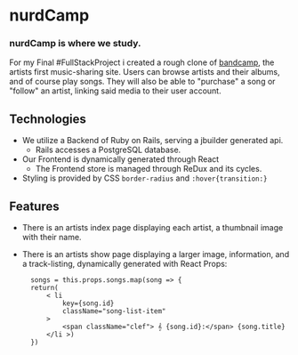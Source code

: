 # nurdCamp

### nurdCamp is where we study. 
For my Final #FullStackProject i created a rough clone of [bandcamp](https://bandcamp.com/), the artists first music-sharing site. Users can browse artists and their albums, and of course play songs. They will also be able to "purchase" a song or "follow" an artist, linking said media to their user account.


## Technologies
* We utilize a Backend of Ruby on Rails, serving a jbuilder generated api.
    * Rails accesses a PostgreSQL database.
* Our Frontend is dynamically generated through React
    * The Frontend store is managed through ReDux and its cycles.
* Styling is provided by CSS `border-radius` and `:hover{transition:}` 

## Features
* There is an artists index page displaying each artist, a thumbnail image with their name.

* There is an artists show page displaying a larger image, information, and a track-listing, dynamically generated with React Props:
        
        songs = this.props.songs.map(song => {
        return(
            < li
                key={song.id}
                className="song-list-item"
            >
                <span className="clef"> 𝄞 {song.id}:</span> {song.title}
            </li >) 
        })

<!-- * There is a songs show page, with an `<audio>` tag and links to other musical services. -->
